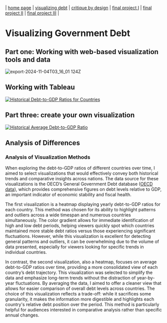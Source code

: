 | [home page](https://cmustudent.github.io/tswd-portfolio-templates/) | [visualizing debt](visualizing-government-debt) | [critique by design](critique-by-design) | [final project I](final-project-part-one) | [final project II](final-project-part-two) | [final project III](final-project-part-three) |

# Visualizing Government Debt

## Part one: Working with web-based visualization tools and data

![export-2024-11-04T03_16_01 124Z](https://github.com/user-attachments/assets/b3a354fe-f23e-489b-b99e-0c81a1aa6fac)


## Working with Tableau

[![Historical Debt-to-GDP Ratios for Countries](https://public.tableau.com/static/images/De/Desai_94870-Viz1/Sheet1/1_rss.png)](https://public.tableau.com/views/Desai_94870-Viz1/Sheet1)


## Part three: create your own visualization

[![Historical Average Debt-to-GDP Ratio](https://public.tableau.com/static/images/De/Desai_94870-Viz2/Sheet2/1_rss.png)](https://public.tableau.com/views/Desai_94870-Viz2/Sheet2)


## Analysis of Differences
### Analysis of Visualization Methods

When exploring the debt-to-GDP ratios of different countries over time, I aimed to select visualizations that would effectively convey both historical trends and comparative insights across nations. The data source for these visualizations is the OECD’s General Government Debt database ([OECD data](https://www.oecd.org/en/data/indicators/general-government-debt.html)), which provides comprehensive figures on debt levels relative to GDP, an important indicator of economic stability and fiscal health.

The first visualization is a heatmap displaying yearly debt-to-GDP ratios for each country. This method was chosen for its ability to highlight patterns and outliers across a wide timespan and numerous countries simultaneously. The color gradient allows for immediate identification of high and low debt periods, helping viewers quickly spot which countries maintained more stable debt ratios versus those experiencing significant fluctuations. However, while this visualization is excellent for detecting general patterns and outliers, it can be overwhelming due to the volume of data presented, especially for viewers looking for specific trends in individual countries.

In contrast, the second visualization, also a heatmap, focuses on average debt-to-GDP ratios over time, providing a more consolidated view of each country’s debt trajectory. This visualization was selected to simplify the data and emphasize long-term trends without the distraction of year-by-year fluctuations. By averaging the data, I aimed to offer a cleaner view that allows for easier comparison of overall debt levels across countries. The choice of this visualization reflects a trade-off: while it sacrifices some granularity, it makes the information more digestible and highlights each country's relative debt position over the period. This method is particularly helpful for audiences interested in comparative analysis rather than specific annual changes.

